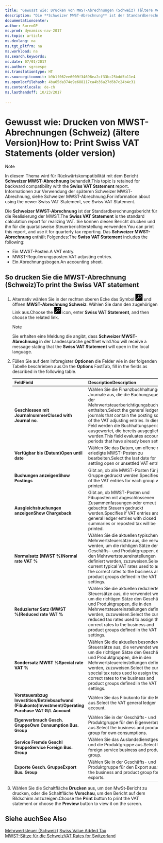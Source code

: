 ```yaml
---
title: "Gewusst wie: Drucken von MWST-Abrechnungen (Schweiz) (ältere Version)"
description: "Die **Schweizer MWST-Abrechnung** ist der Standardberechnungsbericht für die Realisierung der MWST. Sie können diesen Bericht drucken und ihn für die quartalsweise Steuerberichterstellung verwenden."
documentationcenter: 
author: SorenGP
ms.prod: dynamics-nav-2017
ms.topic: article
ms.devlang: na
ms.tgt_pltfrm: na
ms.workload: na
ms.search.keywords: 
ms.date: 07/01/2017
ms.author: sgroespe
ms.translationtype: HT
ms.sourcegitcommit: b9b1f062ee6009f34698ea2cf33bc25bdd5b11e4
ms.openlocfilehash: 4ba65da374e9e688117ca4b36a27d6b7c24b4c31
ms.contentlocale: de-ch
ms.lasthandoff: 10/23/2017

---
```

# <a name="how-to-print-swiss-vat-statements-older-version"></a><span data-ttu-id="e21c6-104">Gewusst wie: Drucken von MWST-Abrechnungen (Schweiz) (ältere Version)</span><span class="sxs-lookup"><span data-stu-id="e21c6-104">How to: Print Swiss VAT Statements (older version)</span></span>

> [!NOTE]  
>  <span data-ttu-id="e21c6-105">In diesem Thema wird für Rückwärtskompatibilität mit dem Bericht **Schweizer MWST-Abrechnung** behandelt.</span><span class="sxs-lookup"><span data-stu-id="e21c6-105">This topic is retained for backward compatibility with the **Swiss VAT Statement** report.</span></span> <span data-ttu-id="e21c6-106">Informationen zur Verwendung der späteren Schweizer MWST-Abrechnung, siehe Schweizer MWST-Abrechnung.</span><span class="sxs-lookup"><span data-stu-id="e21c6-106">For information about using the newer Swiss VAT Statement, see Swiss VAT Statement.</span></span>  

<span data-ttu-id="e21c6-107">Die **Schweizer MWST-Abrechnung** ist der Standardberechnungsbericht für die Realisierung der MWST.</span><span class="sxs-lookup"><span data-stu-id="e21c6-107">The **Swiss VAT Statement** is the standard calculation report for realizing VAT.</span></span> <span data-ttu-id="e21c6-108">Sie können diesen Bericht drucken und ihn für die quartalsweise Steuerberichterstellung verwenden.</span><span class="sxs-lookup"><span data-stu-id="e21c6-108">You can print this report, and use it for quarterly tax reporting.</span></span> <span data-ttu-id="e21c6-109">Das **Schweizer MWST-Abrechnung** enthält Folgendes:</span><span class="sxs-lookup"><span data-stu-id="e21c6-109">The **Swiss VAT Statement** includes the following:</span></span>  

- <span data-ttu-id="e21c6-110">Ein MWST-Posten.</span><span class="sxs-lookup"><span data-stu-id="e21c6-110">A VAT entry.</span></span>  
- <span data-ttu-id="e21c6-111">MWST-Regulierungsposten.</span><span class="sxs-lookup"><span data-stu-id="e21c6-111">VAT adjusting entries.</span></span>  
- <span data-ttu-id="e21c6-112">Ein Abrechnungsbogen.</span><span class="sxs-lookup"><span data-stu-id="e21c6-112">An accounting sheet.</span></span>  

## <a name="to-print-the-swiss-vat-statement"></a><span data-ttu-id="e21c6-113">So drucken Sie die MWST-Abrechnung (Schweiz)</span><span class="sxs-lookup"><span data-stu-id="e21c6-113">To print the Swiss VAT statement</span></span>  

1.  <span data-ttu-id="e21c6-114">Alternativ wählen Sie in der rechten oberen Ecke das Symbol ![Nach Seite oder Bericht suchen](../../media/ui-search/search_small.png "Nach Seite oder Bericht suchen") und öffnen **MWST-Abrechnung Schweiz**. Wählen Sie dann den zugehörigen Link aus.</span><span class="sxs-lookup"><span data-stu-id="e21c6-114">Choose the ![Search for Page or Report](../../media/ui-search/search_small.png "Search for Page or Report icon") icon, enter **Swiss VAT Statement**, and then choose the related link.</span></span>  

    > [!NOTE]  
    >  <span data-ttu-id="e21c6-115">Sie erhalten eine Meldung die angibt, dass **Schweizer MWST-Abrechnung** in der Landessprache geöffnet wird.</span><span class="sxs-lookup"><span data-stu-id="e21c6-115">You will receive a message stating that the **Swiss VAT Statement** will open in the local language.</span></span>  

2.  <span data-ttu-id="e21c6-116">Füllen Sie auf dem Inforegister **Optionen** die Felder wie in der folgenden Tabelle beschrieben aus.</span><span class="sxs-lookup"><span data-stu-id="e21c6-116">On the **Options** FastTab, fill in the fields as described in the following table.</span></span>  

    |<span data-ttu-id="e21c6-117">Feld</span><span class="sxs-lookup"><span data-stu-id="e21c6-117">Field</span></span>|<span data-ttu-id="e21c6-118">Description</span><span class="sxs-lookup"><span data-stu-id="e21c6-118">Description</span></span>|  
    |---------------------------------|---------------------------------------|  
    |<span data-ttu-id="e21c6-119">**Geschlossen mit Journalnummer**</span><span class="sxs-lookup"><span data-stu-id="e21c6-119">**Closed with Journal no.**</span></span>|<span data-ttu-id="e21c6-120">Wählen Sie die Finanzbuchhaltungserf.-Journale aus, die die Buchungsquelle der Mehrwertsteuerberichtigungsbuchungen enthalten.</span><span class="sxs-lookup"><span data-stu-id="e21c6-120">Select the general ledger journals that contain the posting source of the VAT adjusting entries.</span></span> <span data-ttu-id="e21c6-121">In diesem Feld werden die Buchhaltungsperioden ausgewertet, die bereits ausgeglichen wurden.</span><span class="sxs-lookup"><span data-stu-id="e21c6-121">This field evaluates accounting periods that have already been settled.</span></span>|  
    |<span data-ttu-id="e21c6-122">**Verfügbar bis (Datum)**</span><span class="sxs-lookup"><span data-stu-id="e21c6-122">**Open until date**</span></span>|<span data-ttu-id="e21c6-123">Wählen Sie das Datum, um offene oder erledigte MWST-Posten zu bearbeiten.</span><span class="sxs-lookup"><span data-stu-id="e21c6-123">Select the last date for settling open or unsettled VAT entries.</span></span>|  
    |<span data-ttu-id="e21c6-124">**Buchungen anzeigen**</span><span class="sxs-lookup"><span data-stu-id="e21c6-124">**Show Postings**</span></span>|<span data-ttu-id="e21c6-125">Gibt an, ob alle MWST-Posten für jede Gruppe gedruckt werden.</span><span class="sxs-lookup"><span data-stu-id="e21c6-125">Specifies if all of the VAT entries for each group will be printed.</span></span>|  
    |<span data-ttu-id="e21c6-126">**Ausgleichsbuchungen anzeigen**</span><span class="sxs-lookup"><span data-stu-id="e21c6-126">**Show Chargeback**</span></span>|<span data-ttu-id="e21c6-127">Gibt an, ob MWST-Posten und Fibuposten mit abgeschlossenen Zusammenfassungen oder erneut gebuchte Steuern gedruckt werden.</span><span class="sxs-lookup"><span data-stu-id="e21c6-127">Specifies if VAT entries and general ledger entries with closed summaries or reposted tax will be printed.</span></span>|  
    |<span data-ttu-id="e21c6-128">**Normalsatz (MWST %)**</span><span class="sxs-lookup"><span data-stu-id="e21c6-128">**Normal rate VAT %**</span></span>|<span data-ttu-id="e21c6-129">Wählen Sie die aktuellen typischen Mehrwertsteuersätze aus, die verwendet werden, um die richtigen Sätze den Geschäfts- und Produktgruppen, die in den Mehrwertsteuereinstellungen definiert werden, zuzuweisen.</span><span class="sxs-lookup"><span data-stu-id="e21c6-129">Select the current typical VAT rates used to assign the correct rates to the business and product groups defined in the VAT settings.</span></span>|  
    |<span data-ttu-id="e21c6-130">**Reduzierter Satz (MWST %)**</span><span class="sxs-lookup"><span data-stu-id="e21c6-130">**Reduced rate VAT %**</span></span>|<span data-ttu-id="e21c6-131">Wählen Sie die aktuellen reduzierten Steuersätze aus, die verwendet werden, um die richtigen Sätze den Geschäfts- und Produktgruppen, die in den Mehrwertsteuereinstellungen definiert werden, zuzuweisen.</span><span class="sxs-lookup"><span data-stu-id="e21c6-131">Select the current reduced tax rates used to assign the correct rates to the business and product groups defined in the VAT settings.</span></span>|  
    |<span data-ttu-id="e21c6-132">**Sondersatz MWST %**</span><span class="sxs-lookup"><span data-stu-id="e21c6-132">**Special rate VAT %**</span></span>|<span data-ttu-id="e21c6-133">Wählen Sie die aktuellen besonderen Steuersätze aus, die verwendet werden, um die richtigen Sätze den Geschäfts- und Produktgruppen, die in den Mehrwertsteuereinstellungen definiert werden, zuzuweisen.</span><span class="sxs-lookup"><span data-stu-id="e21c6-133">Select the current special tax rates used to assign the correct rates to the business and product groups defined in the VAT settings.</span></span>|  
    |<span data-ttu-id="e21c6-134">**Vorsteuerabzug Investition/Betriebsaufwand (Fibukonto)**</span><span class="sxs-lookup"><span data-stu-id="e21c6-134">**Investment/Operating Purchase VAT G/L Account**</span></span>|<span data-ttu-id="e21c6-135">Wählen Sie das Fibukonto für die MWST aus.</span><span class="sxs-lookup"><span data-stu-id="e21c6-135">Select the VAT general ledger account.</span></span>|  
    |<span data-ttu-id="e21c6-136">**Eigenverbrauch Gesch. Gruppe**</span><span class="sxs-lookup"><span data-stu-id="e21c6-136">**Own Consumption Bus. Group**</span></span>|<span data-ttu-id="e21c6-137">Wählen Sie in der Geschäfts- und Produktgruppe für den Eigenverbrauch aus.</span><span class="sxs-lookup"><span data-stu-id="e21c6-137">Select the business and product group for own consumptions.</span></span>|  
    |<span data-ttu-id="e21c6-138">**Service Fremde Geschl Gruppe**</span><span class="sxs-lookup"><span data-stu-id="e21c6-138">**Service Foreign Bus. Group**</span></span>|<span data-ttu-id="e21c6-139">Wählen Sie das Auslandsdienstgeschäft und die Produktgruppe aus.</span><span class="sxs-lookup"><span data-stu-id="e21c6-139">Select the foreign service business and product group.</span></span>|  
    |<span data-ttu-id="e21c6-140">**Exporte Gesch. Gruppe**</span><span class="sxs-lookup"><span data-stu-id="e21c6-140">**Export Bus. Group**</span></span>|<span data-ttu-id="e21c6-141">Wählen Sie in der Geschäfts- und Produktgruppe für den Export aus.</span><span class="sxs-lookup"><span data-stu-id="e21c6-141">Select the business and product group for exports.</span></span>|  

3.  <span data-ttu-id="e21c6-142">Wählen Sie die Schaltfläche **Drucken** aus, um den MwSt-Bericht zu drucken, oder die Schaltfläche **Vorschau**, um den Bericht auf dem Bildschirm anzuzeigen.</span><span class="sxs-lookup"><span data-stu-id="e21c6-142">Choose the **Print** button to print the VAT statement or choose the **Preview** button to view it on the screen.</span></span>  

## <a name="see-also"></a><span data-ttu-id="e21c6-143">Siehe auch</span><span class="sxs-lookup"><span data-stu-id="e21c6-143">See Also</span></span>  
 <span data-ttu-id="e21c6-144">[Mehrwertsteuer (Schweiz)](swiss-value-added-tax.md) </span><span class="sxs-lookup"><span data-stu-id="e21c6-144">[Swiss Value Added Tax](swiss-value-added-tax.md) </span></span>  
 [<span data-ttu-id="e21c6-145">MWST-Sätze für die Schweiz</span><span class="sxs-lookup"><span data-stu-id="e21c6-145">VAT Rates for Switzerland</span></span>](vat-rates-for-switzerland.md)

